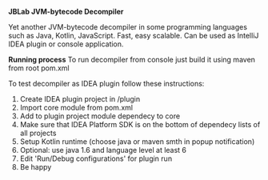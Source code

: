**JBLab JVM-bytecode Decompiler**

Yet another JVM-bytecode decompiler in some programming languages such as Java, Kotlin, JavaScript.
Fast, easy scalable. Can be used as IntelliJ IDEA plugin or console application.

**Running process**
To run decompiler from console just build it using maven from root pom.xml

To test decompiler as IDEA plugin follow these instructions:

1. Create IDEA plugin project in /plugin
2. Import core module from pom.xml
3. Add to plugin project module dependecy to core
4. Make sure that IDEA Platform SDK is on the bottom of dependecy lists of all projects
5. Setup Kotlin runtime (choose java or maven smth in popup notification)
6. Optional: use java 1.6 and language level at least 6
7. Edit 'Run/Debug configurations' for plugin run
8. Be happy
